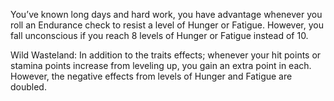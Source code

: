 You’ve known long days and hard work, you have advantage whenever you roll an Endurance check to resist a level of Hunger or Fatigue. However, you fall unconscious if you reach 8 levels of Hunger or Fatigue instead of 10. 

Wild Wasteland: In addition to the traits effects; whenever your hit points or stamina points increase from leveling up, you gain an extra point in each. However, the negative effects from levels of Hunger and Fatigue are doubled.